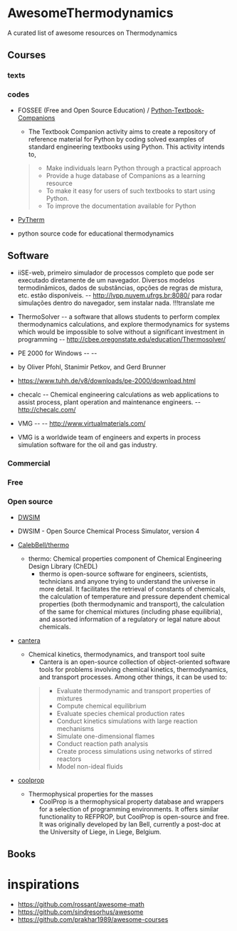# AwesomeThermodynamics
A curated list of awesome resources on Thermodynamics

## Courses

### texts

### codes

* FOSSEE (Free and Open Source Education) / [Python-Textbook-Companions](https://github.com/FOSSEE/Python-Textbook-Companions)
  * The Textbook Companion activity aims to create a repository of reference material for Python by coding solved examples of standard engineering textbooks using Python. This activity intends to,
  >- Make individuals learn Python through a practical approach
  >- Provide a huge database of Companions as a learning resource
  >- To make it easy for users of such textbooks to start using Python.
  >- To improve the documentation available for Python

* [PyTherm](https://github.com/iurisegtovich/PyTherm)
 * python source code for educational thermodynamics

## Software

* iiSE-web, primeiro simulador de processos completo que pode ser executado diretamente de um navegador. Diversos modelos termodinâmicos, dados de substâncias, opções de regras de mistura, etc. estão disponíveis. --  http://lvpp.nuvem.ufrgs.br:8080/ para rodar simulações dentro do navegador, sem instalar nada. !!!translate me

* ThermoSolver -- a software that allows students to perform complex thermodynamics calculations, and explore thermodynamics for systems which would be impossible to solve without a significant investment in programming -- http://cbee.oregonstate.edu/education/Thermosolver/

* PE 2000 for Windows -- --
 * by Oliver Pfohl, Stanimir Petkov, and Gerd Brunner
  * https://www.tuhh.de/v8/downloads/pe-2000/download.html

* checalc -- Chemical engineering calculations as web applications to assist process, plant operation and maintenance engineers. -- http://checalc.com/

* VMG -- -- http://www.virtualmaterials.com/
 * VMG is a worldwide team of engineers and experts in process simulation software for the oil and gas industry. 

### Commercial

### Free

### Open source

* [DWSIM](http://dwsim.inforside.com.br/wiki/index.php?title=Main_Page)
 * DWSIM - Open Source Chemical Process Simulator, version 4

* [CalebBell/thermo](https://github.com/CalebBell/thermo)
  * thermo: Chemical properties component of Chemical Engineering Design Library (ChEDL)
    * thermo is open-source software for engineers, scientists, technicians and anyone trying to understand the universe in more detail. It facilitates the retrieval of constants of chemicals, the calculation of temperature and pressure dependent chemical properties (both thermodynamic and transport), the calculation of the same for chemical mixtures (including phase equilibria), and assorted information of a regulatory or legal nature about chemicals.
   
* [cantera](https://github.com/Cantera/cantera)
  * Chemical kinetics, thermodynamics, and transport tool suite
    * Cantera is an open-source collection of object-oriented software tools for problems involving chemical kinetics, thermodynamics, and transport processes. Among other things, it can be used to:
    >- Evaluate thermodynamic and transport properties of mixtures
    >- Compute chemical equilibrium
    >- Evaluate species chemical production rates
    >- Conduct kinetics simulations with large reaction mechanisms
    >- Simulate one-dimensional flames
    >- Conduct reaction path analysis
    >- Create process simulations using networks of stirred reactors
    >- Model non-ideal fluids

* [coolprop](http://www.coolprop.org)
  * Thermophysical properties for the masses
    * CoolProp is a thermophysical property database and wrappers for a selection of programming environments. It offers similar functionality to REFPROP, but CoolProp is open-source and free. It was originally developed by Ian Bell, currently a post-doc at the University of Liege, in Liege, Belgium.
  
## Books

# inspirations
* https://github.com/rossant/awesome-math
* https://github.com/sindresorhus/awesome
* https://github.com/prakhar1989/awesome-courses
